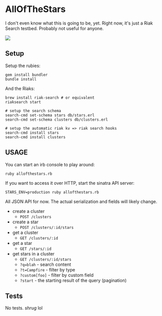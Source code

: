 # AllOfTheStars

I don't even know what this is going to be, yet.  Right now, it's just a
Riak Search testbed.  Probably not useful for anyone.

![](https://img.skitch.com/20110213-kemkcgsh8dwet8nxktscw9fi69.jpg)

## Setup

Setup the rubies:

    gem install bundler
    bundle install

And the Riaks:

    brew install riak-search # or equivalent
    riaksearch start

    # setup the search schema
    search-cmd set-schema stars db/stars.erl
    search-cmd set-schema clusters db/clusters.erl

    # setup the automatic riak kv => riak search hooks
    search-cmd install stars
    search-cmd install clusters

## USAGE

You can start an irb console to play around:

    ruby allofthestars.rb

If you want to access it over HTTP, start the sinatra API server:

    STARS_ENV=production ruby allofthestars.rb

All JSON API for now.  The actual serialization and fields will likely
change.

* create a cluster
  * `POST /clusters`
* create a star
  * `POST /clusters/:id/stars`
* get a cluster
  * `GET /clusters/:id`
* get a star
  * `GET /stars/:id`
* get stars in a cluster
  * `GET /clusters/:id/stars`
  * `?q=blah` - search content
  * `?t=Campfire` - filter by type
  * `?custom[foo]` - filter by custom field
  * `?start` - the starting result of the query (pagination)

## Tests

No tests.  *shrug* lol
